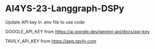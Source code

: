 # AI4YS-23-Langgraph-DSPy
Update API key in .env file to use code

GOOGLE_API_KEY from https://ai.google.dev/gemini-api/docs/api-key

TAVILY_API_KEY from https://app.tavily.com

